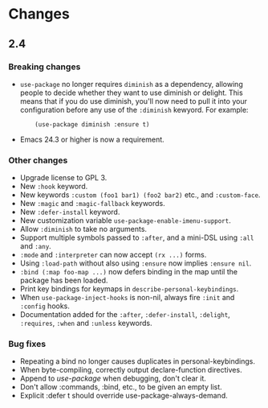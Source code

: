 # Changes

## 2.4

### Breaking changes

- `use-package` no longer requires `diminish` as a dependency, allowing people
  to decide whether they want to use diminish or delight. This means that if
  you do use diminish, you'll now need to pull it into your configuration
  before any use of the `:diminish` kewyord. For example:

  ``` elisp
      (use-package diminish :ensure t)
  ```
  
- Emacs 24.3 or higher is now a requirement.

### Other changes

- Upgrade license to GPL 3.
- New `:hook` keyword.
- New keywords `:custom (foo1 bar1) (foo2 bar2)` etc., and `:custom-face`.
- New `:magic` and `:magic-fallback` keywords.
- New `:defer-install` keyword.
- New customization variable `use-package-enable-imenu-support`.
- Allow `:diminish` to take no arguments.
- Support multiple symbols passed to `:after`, and a mini-DSL using `:all` and
  `:any`.
- `:mode` and `:interpreter` can now accept `(rx ...)` forms.
- Using `:load-path` without also using `:ensure` now implies `:ensure nil`.
- `:bind (:map foo-map ...)` now defers binding in the map until the package
  has been loaded.
- Print key bindings for keymaps in `describe-personal-keybindings`.
- When `use-package-inject-hooks` is non-nil, always fire `:init` and
  `:config` hooks.
- Documentation added for the `:after`, `:defer-install`, `:delight`,
  `:requires`, `:when` and `:unless` keywords.

### Bug fixes

- Repeating a bind no longer causes duplicates in personal-keybindings.
- When byte-compiling, correctly output declare-function directives.
- Append to *use-package* when debugging, don't clear it.
- Don't allow :commands, :bind, etc., to be given an empty list.
- Explicit :defer t should override use-package-always-demand.

